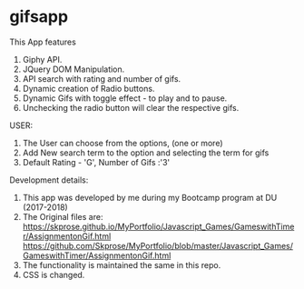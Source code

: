 # gifsapp

This App features
1. Giphy API.
2. JQuery DOM Manipulation.
3. API search with rating and number of gifs.
4. Dynamic creation of Radio buttons.
5. Dynamic Gifs with toggle effect - to play and to pause.
6. Unchecking the radio button will clear the respective gifs.

USER:
1. The User can choose from the options, (one or more)
2. Add New search term to the option and selecting the term for gifs
3. Default Rating - 'G', Number of Gifs :'3'

Development details:
1. This app was developed by me during my Bootcamp program at DU (2017-2018)
2. The Original files are:
   https://skprose.github.io/MyPortfolio/Javascript_Games/GameswithTimer/AssignmentonGif.html
   https://github.com/Skprose/MyPortfolio/blob/master/Javascript_Games/GameswithTimer/AssignmentonGif.html
3. The functionality is maintained the same in this repo.
4. CSS is changed.

